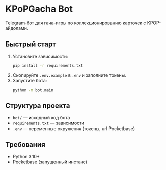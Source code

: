 # KPoPGacha Bot

Telegram-бот для гача-игры по коллекционированию карточек с KPOP-айдолами.

## Быстрый старт

1. Установите зависимости:
   ```bash
   pip install -r requirements.txt
   ```
2. Скопируйте `.env.example` в `.env` и заполните токены.
3. Запустите бота:
   ```bash
   python -m bot.main
   ```

## Структура проекта
- `bot/` — исходный код бота
- `requirements.txt` — зависимости
- `.env` — переменные окружения (токены, url Pocketbase)

## Требования
- Python 3.10+
- Pocketbase (запущенный инстанс) 